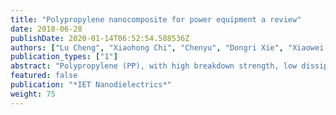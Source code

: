 ```yaml
---
title: "Polypropylene nanocomposite for power equipment a review"
date: 2018-06-28
publishDate: 2020-01-14T06:52:54.588536Z
authors: ["Lu Cheng", "Xiaohong Chi", "Chenyu", "Dongri Xie", "Xiaowei Liu", "Yinian Wen", "Wenfeng Liu", "Shengtao Li"]
publication_types: ["1"]
abstract: "Polypropylene (PP), with high breakdown strength, low dissipation and good processibility, is one of the most widely used dielectric material for power equipment, especially in power capacitors and power cables. The improvement of PP-based dielectric material can benefit the properties enhancement of power capacitors and cables, and thus to meet with the rapid development of the power system. Nanocomposite provided a promising orientation to reach the target and recent research approaches of PP nanocomposite for power equipment were reviewed in this paper. In this paper, we linked the nanofillers to the improved properties of PP nanocomposite, and categorized the research works into nanoclay/PP composites, metal oxide/PP nanocomposite, conductive particles/PP nanocomposite, and PP core–shell nanocomposites chronologically, corresponding to the enhanced thermal and mechanical property, breakdown strength property and energy storage property, respectively. Based on the achieved approaches, prospective for future research was proposed, providing a worth-considering direction for the future work. "
featured: false
publication: "*IET Nanodielectrics*"
weight: 75
---
```


